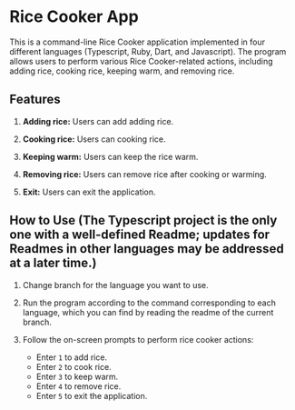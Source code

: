 # Rice Cooker App

This is a command-line Rice Cooker application implemented in four different languages (Typescript, Ruby, Dart, and Javascript). The program allows users to perform various Rice Cooker-related actions, including adding rice, cooking rice, keeping warm, and removing rice.

## Features

1. **Adding rice:** Users can add adding rice.

2. **Cooking rice:** Users can cooking rice.

3. **Keeping warm:** Users can keep the rice warm.

4. **Removing rice:** Users can remove rice after cooking or warming.

5. **Exit:** Users can exit the application.

## How to Use (The Typescript project is the only one with a well-defined Readme; updates for Readmes in other languages may be addressed at a later time.)

1. Change branch for the language you want to use.
2. Run the program according to the command corresponding to each language, which you can find by reading the readme of the current branch.
   
3. Follow the on-screen prompts to perform rice cooker actions:
   - Enter `1` to add rice.
   - Enter `2` to cook rice.
   - Enter `3` to keep warm.
   - Enter `4` to remove rice.
   - Enter `5` to exit the application.